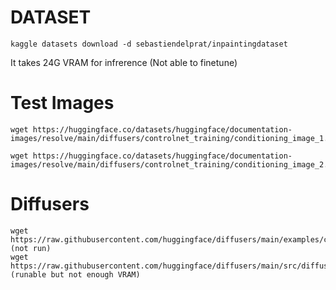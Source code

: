 # **DATASET**   
    kaggle datasets download -d sebastiendelprat/inpaintingdataset

It takes 24G VRAM for infrerence (Not able to finetune)

# Test Images

    
    wget https://huggingface.co/datasets/huggingface/documentation-images/resolve/main/diffusers/controlnet_training/conditioning_image_1.png
    
    wget https://huggingface.co/datasets/huggingface/documentation-images/resolve/main/diffusers/controlnet_training/conditioning_image_2.png

# **Diffusers**

    wget https://raw.githubusercontent.com/huggingface/diffusers/main/examples/controlnet/train_controlnet_sd3.py (not run)
    wget https://raw.githubusercontent.com/huggingface/diffusers/main/src/diffusers/models/controlnet_sd3.py (runable but not enough VRAM)
    

